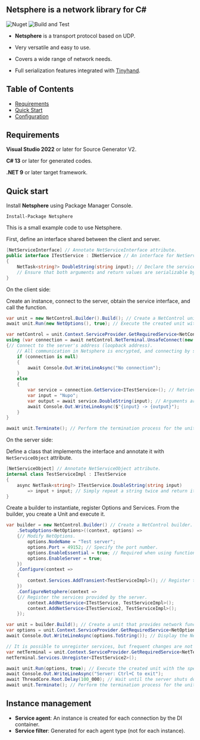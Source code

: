 ## Netsphere is a network library for C#
![Nuget](https://img.shields.io/nuget/v/Netsphere) ![Build and Test](https://github.com/archi-Doc/Netsphere/workflows/Build%20and%20Test/badge.svg)

- **Netsphere** is a transport protocol based on UDP.

- Very versatile and easy to use.

- Covers a wide range of network needs.

- Full serialization features integrated with [Tinyhand](https://github.com/archi-Doc/Tinyhand).

  


## Table of Contents

- [Requirements](#requirements)
- [Quick Start](#quick-start)
- [Configuration](#configuration)



## Requirements

**Visual Studio 2022** or later for Source Generator V2.

**C# 13** or later for generated codes.

**.NET 9** or later target framework.



## Quick start

Install **Netsphere** using Package Manager Console.

```
Install-Package Netsphere
```



This is a small example code to use Netsphere.

First, define an interface shared between the client and server.

```csharp
[NetServiceInterface] // Annotate NetServiceInterface attribute.
public interface ITestService : INetService // An interface for NetService must inherit from INetService.
{
    NetTask<string?> DoubleString(string input); // Declare the service method.
    // Ensure that both arguments and return values are serializable by Tinyhand serializer, and the return type must be NetTask or NetTask<T>.
}
```



On the client side:

Create an instance, connect to the server, obtain the service interface, and call the function.

```csharp
var unit = new NetControl.Builder().Build(); // Create a NetControl unit that implements communication functionality.
await unit.Run(new NetOptions(), true); // Execute the created unit with default options.

var netControl = unit.Context.ServiceProvider.GetRequiredService<NetControl>(); // Get a NetControl instance.
using (var connection = await netControl.NetTerminal.UnsafeConnect(new(IPAddress.Loopback, 49152)))
{// Connect to the server's address (loopback address).
    // All communication in Netsphere is encrypted, and connecting by specifying only the address is not recommended due to the risk of man-in-the-middle attacks.
    if (connection is null)
    {
        await Console.Out.WriteLineAsync("No connection");
    }
    else
    {
        var service = connection.GetService<ITestService>(); // Retrieve an instance of the target service.
        var input = "Nupo";
        var output = await service.DoubleString(input); // Arguments are sent to the server through the Tinyhand serializer, processed, and the results are received.
        await Console.Out.WriteLineAsync($"{input} -> {output}");
    }
}

await unit.Terminate(); // Perform the termination process for the unit.
```



On the server side:

Define a class that implements the interface and annotate it with `NetServiceObject` attribute.

```csharp
[NetServiceObject] // Annotate NetServiceObject attribute.
internal class TestServiceImpl : ITestService
{
    async NetTask<string?> ITestService.DoubleString(string input)
        => input + input; // Simply repeat a string twice and return it.
}
```

Create a builder to instantiate, register Options and Services. From the builder, you create a Unit and execute it.

```csharp
var builder = new NetControl.Builder() // Create a NetControl builder.
    .SetupOptions<NetOptions>((context, options) =>
    {// Modify NetOptions.
        options.NodeName = "Test server";
        options.Port = 49152; // Specify the port number.
        options.EnableEssential = true; // Required when using functions such as UnsafeGetNetNode() or Ping.
        options.EnableServer = true;
    })
    .Configure(context =>
    {
        context.Services.AddTransient<TestServiceImpl>(); // Register the service implementation. If a default constructor is available, an instance will be automatically created.
    })
    .ConfigureNetsphere(context =>
    {// Register the services provided by the server.
        context.AddNetService<ITestService, TestServiceImpl>();
        context.AddNetService<ITestService2, TestServiceImpl>();
    });

var unit = builder.Build(); // Create a unit that provides network functionality.
var options = unit.Context.ServiceProvider.GetRequiredService<NetOptions>();
await Console.Out.WriteLineAsync(options.ToString()); // Display the NetOptions.

// It is possible to unregister services, but frequent changes are not recommended (as the service table will be rebuilt). If frequent changes are necessary, consider using NetFilter or modifying the processing in the implementation class.
var netTerminal = unit.Context.ServiceProvider.GetRequiredService<NetTerminal>();
netTerminal.Services.Unregister<ITestService2>();

await unit.Run(options, true); // Execute the created unit with the specified options.
await Console.Out.WriteLineAsync("Server: Ctrl+C to exit");
await ThreadCore.Root.Delay(100_000); // Wait until the server shuts down.
await unit.Terminate(); // Perform the termination process for the unit.
```



## Instance management

- **Service agent**: An instance is created for each connection by the DI container.
- **Service filter**: Generated for each agent type (not for each instance).



